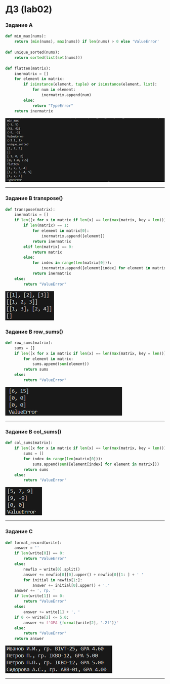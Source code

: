 # ДЗ (lab02)

### Задание A

```py
def min_max(nums):
    return (min(nums), max(nums)) if len(nums) > 0 else 'ValueError'

def unique_sorted(nums):
    return sorted(list(set(nums)))

def flatten(matrix):
    inermatrix = []
    for element in matrix:
        if isinstance(element, tuple) or isinstance(element, list):
            for num in element:
                inermatrix.append(num)
        else:
            return "TypeError"
    return inermatrix
```

![Код и демонстрация работы](/misc/img/lab01/im2A.png)

---

### Задание B transpose()

```py
def transpose(matrix):
    inermatrix = []
    if len([x for x in matrix if len(x) == len(max(matrix, key = len))]) == len(matrix):
        if len(matrix) == 1:
            for element in matrix[0]:
                inermatrix.append([element])
            return inermatrix
        elif len(matrix) == 0:
            return matrix
        else:
            for index in range(len(matrix[0])):
                inermatrix.append([element[index] for element in matrix])
            return inermatrix   
    else:
        return "ValueError"
```
![Код и демонстрация работы](misc/img/lab01/im2B1.png)



### Задание B row_sums()

```py
def row_sums(matrix):
    sums = []
    if len([x for x in matrix if len(x) == len(max(matrix, key = len))]) == len(matrix):
        for element in matrix:
            sums.append(sum(element))
        return sums
    else:
        return "ValueError"
```

![Код и демонстрация работы](misc/img/lab01/IM2B2.png)

---

### Задание B  col_sums()

```py
def col_sums(matrix):
    if len([x for x in matrix if len(x) == len(max(matrix, key = len))]) == len(matrix):
        sums = []
        for index in range(len(matrix[0])):
            sums.append(sum([element[index] for element in matrix]))
        return sums
    else:
        return 'ValueError'
```

![Код и демонстрация работы](misc/img/lab01/in2B3.png)

---

### Задание C
```py
def format_record(write):
    answer = ''
    if len(write[0]) == 0:
        return "ValueError"
    else:
        newfio = write[0].split()
        answer += newfio[0][0].upper() + newfio[0][1: ] + ' '
        for initial in newfio[1:]:
            answer += initial[0].upper() + '.'
    answer += ', гр. '
    if len(write[1]) == 0:
        return "ValueError"
    else:
        answer += write[1] + ', '
    if 0 <= write[2] <= 5.0:
        answer += f'GPA {format(write[2], '.2f')}'
    else:
        return "ValueError"
    return answer
```

![Код и демонстрация работы](misc/img/lab01/im2c.png)

---



